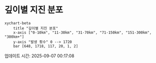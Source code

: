 # 깊이별 지진 분포

```mermaid
xychart-beta
    title "깊이별 지진 분포"
    x-axis ["0-10km", "11-30km", "31-70km", "71-150km", "151-300km", "300km+"]
    y-axis "발생 횟수" 0 --> 1720
    bar [648, 1718, 117, 20, 1, 2]
```

업데이트 시간: 2025-09-07 00:17:08
